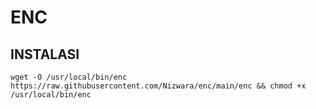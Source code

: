 # ENC

## INSTALASI

```wget -O /usr/local/bin/enc https://raw.githubusercontent.com/Nizwara/enc/main/enc && chmod +x /usr/local/bin/enc```

